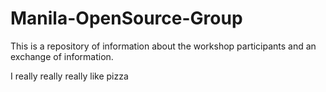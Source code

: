 # Manila-OpenSource-Group
This is a repository of information about the workshop participants and an exchange of information.

I really really really like pizza

